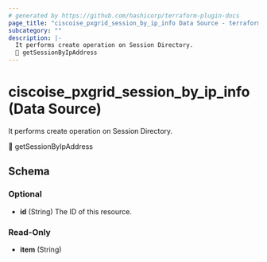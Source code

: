 ```yaml
---
# generated by https://github.com/hashicorp/terraform-plugin-docs
page_title: "ciscoise_pxgrid_session_by_ip_info Data Source - terraform-provider-ciscoise"
subcategory: ""
description: |-
  It performs create operation on Session Directory.
  🚧 getSessionByIpAddress
---
```


# ciscoise_pxgrid_session_by_ip_info (Data Source)

It performs create operation on Session Directory.

🚧 getSessionByIpAddress



<!-- schema generated by tfplugindocs -->
## Schema

### Optional

- **id** (String) The ID of this resource.

### Read-Only

- **item** (String)


